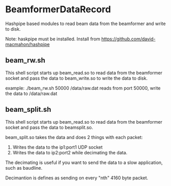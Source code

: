 # BeamformerDataRecord

Hashpipe based modules to read beam data from the beamformer and write to disk.

Note: haskpipe must be installed. Install from https://github.com/david-macmahon/hashpipe

## beam_rw.sh

This shell script starts up beam_read.so to read data from the beamformer socket and
pass the data to beam_write.so to write the data to disk.

example: ./beam_rw.sh 50000 /data/raw.dat
         reads from port 50000, write the data to /data/raw.dat

## beam_split.sh

This shell script starts up beam_read.so to read data from the beamformer socket and
pass the data to beamsplit.so.

beam_split.so takes the data and does 2 things with each packet:

  1) Writes the data to the ip1:port1 UDP socket
  2) Writes the data to ip2:port2 while decimating the data.

The decimating is useful if you want to send the data to a slow application, such as baudline.

Decimantion is defines as sending on every "nth" 4160 byte packet.
